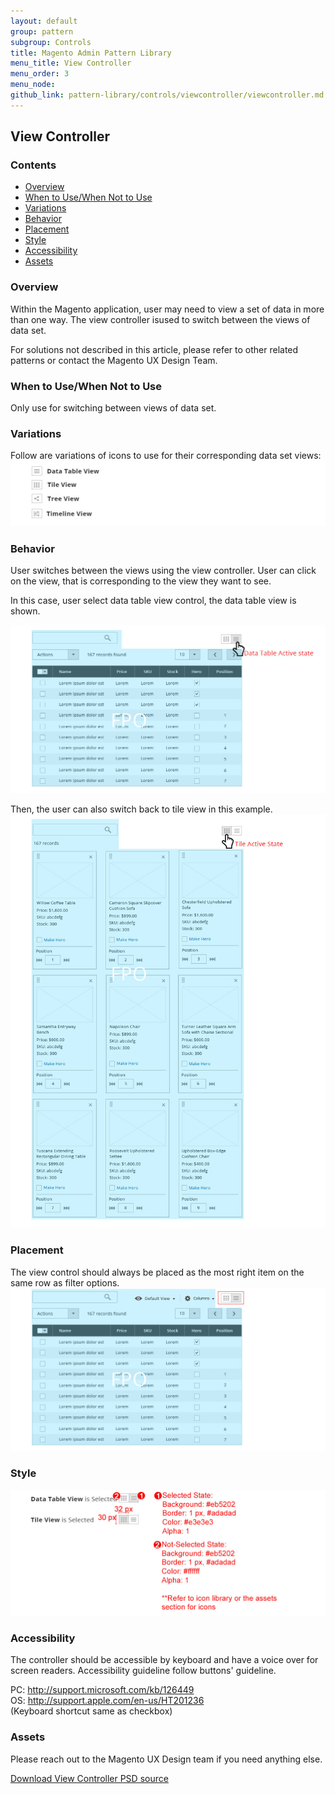 ```yaml
---
layout: default
group: pattern
subgroup: Controls
title: Magento Admin Pattern Library
menu_title: View Controller
menu_order: 3
menu_node: 
github_link: pattern-library/controls/viewcontroller/viewcontroller.md
---
```

<h2> View Controller </h2>

<h3> Contents </h3>

* <a href="#overview">Overview</a>
* <a href="#when-to-use">When to Use/When Not to Use</a>
* <a href="#variations">Variations</a>
* <a href="#behavior">Behavior</a>
* <a href="#placement">Placement</a>
* <a href="#style">Style</a>
* <a href="#accessibility">Accessibility</a>
* <a href="#assets">Assets</a>


<h3 id="overview">Overview</h3>

Within the Magento application, user may need to view a set of data in more than one way. The view controller isused to switch between the views of data set.

For solutions not described in this article, please refer to other related patterns or contact the Magento UX Design Team.


<h3 id="when-to-use">When to Use/When Not to Use</h3>
Only use for switching between views of data set.


<h3 id="variations">Variations</h3>

Follow are variations of icons to use for their corresponding data set views:
<img src="img/variation.jpg">



<h3 id="behavior">Behavior</h3>

User switches between the views using the view controller. User can click on the view, that is corresponding to the view they want to see.

In this case, user select data table view control, the data table view is shown.

<img src="img/behavior.jpg">

Then, the user can also switch back to tile view in this example.
<img src="img/behavior2.jpg">

<h3 id="placement">Placement</h3>
The view control should always be placed as the most right item on the same row as filter options.

<img src="img/Placement.jpg">

<h3 id="style">Style</h3>

<img src="img/style.jpg">




<h3 id="accessibility">Accessibility</h3>

The controller should be accessible by keyboard and have a voice over for screen readers. Accessibility guideline follow buttons' guideline.

PC: <a href="http://support.microsoft.com/kb/126449" target="blank">http://support.microsoft.com/kb/126449</a><br>
OS: <a href="http://support.apple.com/en-us/HT201236" target="blank">http://support.apple.com/en-us/HT201236</a><br>
(Keyboard shortcut same as checkbox)<br>

<h3 id="assets">Assets</h3>

Please reach out to the Magento UX Design team if you need anything else.

<a href="src/magento-viewcontrol.psd">Download View Controller PSD source</a>

